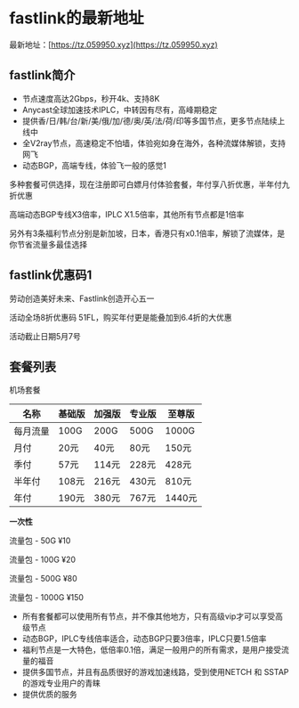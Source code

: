 # fastlink的最新地址

最新地址：[https://tz.059950.xyz](https://tz.059950.xyz)

## fastlink简介

* 节点速度高达2Gbps，秒开4k、支持8K
* Anycast全球加速技术IPLC，中转因有尽有，高峰期稳定
* 提供香/日/韩/台/新/美/俄/加/德/奥/英/法/荷/印等多国节点，更多节点陆续上线中
* 全V2ray节点，高速稳定不怕墙，体验宛如身在海外，各种流媒体解锁，支持网飞
* 动态BGP，高端专线，体验飞一般的感觉1

多种套餐可供选择，现在注册即可白嫖月付体验套餐，年付享八折优惠，半年付九折优惠

高端动态BGP专线X3倍率，IPLC X1.5倍率，其他所有节点都是1倍率

另外有3条福利节点分别是新加坡，日本，香港只有x0.1倍率，解锁了流媒体，是你节省流量多最佳选择

## fastlink优惠码1

劳动创造美好未来、Fastlink创造开心五一

活动全场8折优惠码 51FL，购买年付更是能叠加到6.4折的大优惠

活动截止日期5月7号

## 套餐列表

机场套餐

| 名称 | 基础版 | 加强版| 专业版| 至尊版 |
| ----| ---- | ---- | ---- | ---- |
|每月流量 | 100G | 200G | 500G | 1000G |
|月付|20元|40元|80元|150元|
|季付|57元|114元|228元|428元|
|半年付|108元|216元|430元|810元|
|年付|190元|380元|767元|1440元|

**一次性**

流量包 - 50G ¥10

流量包 - 100G ¥20

流量包 - 500G ¥80

流量包 - 1000G ¥150


* 所有套餐都可以使用所有节点，并不像其他地方，只有高级vip才可以享受高级节点
* 动态BGP，IPLC专线倍率适合，动态BGP只要3倍率，IPLC只要1.5倍率
* 福利节点是一大特色，低倍率0.1倍，满足一般用户的所有需求，是用户接受流量的福音
* 提供多国节点，并且有品质很好的游戏加速线路，受到使用NETCH 和 SSTAP的游戏专业用户的青睐
* 提供优质的服务


